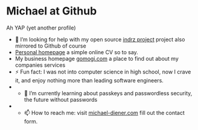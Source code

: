 # Michael at Github
Ah YAP (yet another profile)


- 🤔 I’m looking for help with my open source [indrz project](https://gitlab.com/indrz) project also mirrored to Github of course
- [Personal homepage](https://michael-diener.com) a simple online CV so to say.
- My business homepage [gomogi.com](https://gomogi.com) a place to find out about my companies services
- ⚡ Fun fact: I was not into computer science in high school, now I crave it, and enjoy nothing more than leading software engineers.
- - 🌱 I’m currently learning about passkeys and passwordless security, the future without passwords
- - 📫 How to reach me: visit [michael-diener.com](https://michael-diener.com) fill out the contact form.


<!--
**mdiener21/mdiener21** is a ✨ _special_ ✨ repository because its `README.md` (this file) appears on your GitHub profile.

Here are some ideas to get you started:

- 🔭 I’m currently working on ...
- 🌱 I’m currently learning ...
- 👯 I’m looking to collaborate on ...
- 🤔 I’m looking for help with ...
- 💬 Ask me about ...
- 📫 How to reach me: ...
- 😄 Pronouns: ...
- ⚡ Fun fact: ...
-->
